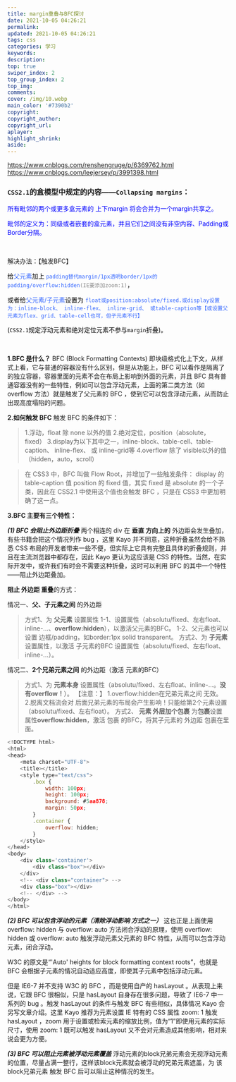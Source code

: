 ```yaml
---
title: margin重叠与BFC探讨
date: 2021-10-05 04:26:21
permalink:
updated: 2021-10-05 04:26:21
tags: css
categories: 学习
keywords:
description:
top: true
swiper_index: 2
top_group_index: 2
top_img:
comments:
cover: /img/10.webp
main_color: '#7390b2'
copyright:
copyright_author:
copyright_url:
aplayer:
highlight_shrink:
aside:
---
```


<a href="https://www.cnblogs.com/renshengruge/p/6369762.html"  target="_self" >https://www.cnblogs.com/renshengruge/p/6369762.html</a>    
<a href="https://www.cnblogs.com/leejersey/p/3991398.html"  target="_self" >https://www.cnblogs.com/leejersey/p/3991398.html</a>             

<div id="cnblogs_post_body" class="blogpost-body"><h3><strong><code>CSS2.1</code>的盒模型中规定的内容——<code>Collapsing margins</code>：</strong></h3>
<p><span style="color: #0000ff">所有毗邻的两个或更多盒元素的 上下margin 将会合并为一个margin共享之。</span></p>
<p><span style="color: #0000ff">毗邻的定义为：同级或者嵌套的盒元素，并且它们之间没有非空内容、Padding或Border分隔。</span></p>
<p>&nbsp;</p>
<p>解决办法：【触发BFC】</p>
<p><span style="color: #000000">给<span style="color: #3366ff">父元素</span>加上&nbsp;<span style="color: #3366ff"><code>padding替代margin/1px透明border/1px的padding/overflow:hidden<span style="color: #888888">(IE要添加zoom:1)</span></code></span>，</span></p>
<p><span style="color: #000000">或者给<span style="color: #3366ff">父元素/子元素</span>设置为&nbsp;<span style="color: #3366ff"><code>float或position:absolute/fixed.或display设置为：inline-block、 inline-flex、 inline-grid、 或table-caption等【或设置父元素为flex、grid、table-cell也可，但子元素不行】</code></span></span></p>
<p><span style="color: #000000">(<code>CSS2.1</code>规定浮动元素和绝对定位元素不参与<code>margin</code>折叠)。</span></p>
<p>&nbsp;</p></div>


**1.BFC 是什么？**
BFC (Block Formatting Contexts) 即块级格式化上下文，从样式上看，它与普通的容器没有什么区别，但是从功能上，BFC 可以看作是隔离了的独立容器，容器里面的元素不会在布局上影响到外面的元素，并且 BFC 具有普通容器没有的一些特性，例如可以包含浮动元素，上面的第二类方法（如 overflow 方法）就是触发了父元素的 BFC ，使到它可以包含浮动元素，从而防止出现高度塌陷的问题。

**2.如何触发 BFC**
触发 BFC 的条件如下：

> 1.浮动，float 除 none 以外的值
> 2.绝对定位，position（absolute，fixed） 
> 3.display为以下其中之一，inline-block、table-cell、table-caption、 inline-flex、 或 inline-grid等
> 4.overflow 除了 visible以外的值（hidden，auto，scroll） 

> 在 CSS3 中，BFC 叫做 Flow Root，并增加了一些触发条件：
> display 的 table-caption 值 position 的 fixed 值，其实 fixed 是 absolute 的一个子类，因此在 CSS2.1 中使用这个值也会触发 BFC ，只是在 CSS3 中更加明确了这一点。

**3.BFC 主要有三个特性：**

***(1) BFC 会阻止外边距折叠***
两个相连的 div 在 **垂直 方向上的** 外边距会发生叠加，有些书籍会把这个情况列作 bug ，这里 Kayo 并不同意，这种折叠虽然会给不熟悉 CSS 布局的开发者带来一些不便，但实际上它具有完整且具体的折叠规则，并且在主流浏览器中都存在，因此 Kayo 更认为这应该是 CSS 的特性。当然，在实际开发中，或许我们有时会不需要这种折叠，这时可以利用 BFC 的其中一个特性——阻止外边距叠加。

**阻止 外边距 重叠**的方式：

情况一、**父、子元素之间** 的外边距
> 方式1、为 **父元素** 设置属性
> 1-1、设置属性（absolutu/fixed、左右float、inline-...、**overflow:hidden**），以激活父元素的BFC。
> 1-2、父元素也可以设置 边框/padding，如border:1px solid transparent。
> 方式2、为 **子元素** 设置属性，以激活 子元素的BFC
> 设置属性（absolutu/fixed、左右float、inline-...）。

情况二、**2个兄弟元素之间** 的外边距（激活 元素的BFC）
> 方式1、为 **元素本身** 设置属性（absolutu/fixed、左右float、inline-...。**没有overflow！**）。
> 【注意：】
> 1.overflow:hidden在兄弟元素之间 无效。
> 2.脱离文档流会对 后面兄弟元素的布局会产生影响！只能给第2个元素设置（absolutu/fixed、左右float）。
> 方式2、 **元素 外层加个包裹** 为**包裹**设置 属性**overflow:hidden**，激活 包裹 的BFC，将其子元素的 外边距 包裹在里面。

```javascript
<!DOCTYPE html>
<html>
<head>
    <meta charset="UTF-8">
    <title></title>
    <style type="text/css">
        .box {
            width: 100px;
            height: 100px;
            background: #5aa878;
            margin: 50px;
        }
        .container {
            overflow: hidden;
        }
    </style>
</head>
<body>
    <div class='container'>
        <div class="box"></div>
    </div>
    <!-- <div class="container"> -->
    <div class="box"></div>
    <!-- </div> -->
</body>
</html>
```

***(2) BFC 可以包含浮动的元素（清除浮动影响 方式之一）***
这也正是上面使用 overflow: hidden 与 overflow: auto 方法闭合浮动的原理，使用 overflow: hidden 或 overflow: auto 触发浮动元素父元素的 BFC 特性，从而可以包含浮动元素，闭合浮动。

W3C 的原文是“'Auto' heights for block formatting context roots”，也就是 BFC 会根据子元素的情况自动适应高度，即使其子元素中包括浮动元素。

但是 IE6-7 并不支持 W3C 的 BFC ，而是使用自产的 hasLayout 。从表现上来说，它跟 BFC 很相似，只是 hasLayout 自身存在很多问题，导致了 IE6-7 中一系列的 bug 。触发 hasLayout 的条件与触发 BFC 有些相似，具体情况 Kayo 会另写文章介绍。这里 Kayo 推荐为元素设置 IE 特有的 CSS 属性 zoom: 1 触发 hasLayout ，zoom 用于设置或检索元素的缩放比例，值为“1”即使用元素的实际尺寸，使用 zoom: 1 既可以触发 hasLayout 又不会对元素造成其他影响，相对来说会更为方便。

***(3) BFC 可以阻止元素被浮动元素覆盖***
浮动元素的block兄弟元素会无视浮动元素的位置，尽量占满一整行，这样该block元素就会被浮动的兄弟元素遮盖，为 该block兄弟元素 触发 BFC 后可以阻止这种情况的发生。

